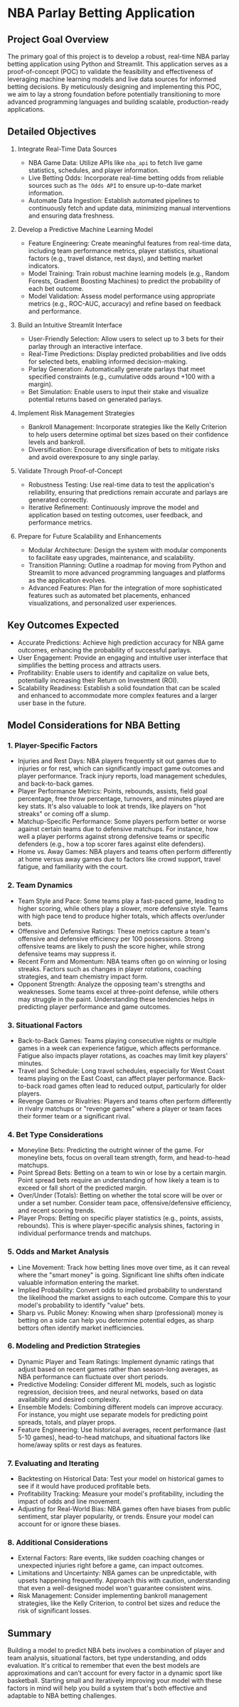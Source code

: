 # NBA Parlay Betting Application

## Project Goal Overview

The primary goal of this project is to develop a robust, real-time NBA parlay betting application using Python and Streamlit. This application serves as a proof-of-concept (POC) to validate the feasibility and effectiveness of leveraging machine learning models and live data sources for informed betting decisions. By meticulously designing and implementing this POC, we aim to lay a strong foundation before potentially transitioning to more advanced programming languages and building scalable, production-ready applications.

## Detailed Objectives

1. Integrate Real-Time Data Sources
   - NBA Game Data: Utilize APIs like `nba_api` to fetch live game statistics, schedules, and player information.
   - Live Betting Odds: Incorporate real-time betting odds from reliable sources such as `The Odds API` to ensure up-to-date market information.
   - Automate Data Ingestion: Establish automated pipelines to continuously fetch and update data, minimizing manual interventions and ensuring data freshness.

2. Develop a Predictive Machine Learning Model
   - Feature Engineering: Create meaningful features from real-time data, including team performance metrics, player statistics, situational factors (e.g., travel distance, rest days), and betting market indicators.
   - Model Training: Train robust machine learning models (e.g., Random Forests, Gradient Boosting Machines) to predict the probability of each bet outcome.
   - Model Validation: Assess model performance using appropriate metrics (e.g., ROC-AUC, accuracy) and refine based on feedback and performance.

3. Build an Intuitive Streamlit Interface
   - User-Friendly Selection: Allow users to select up to 3 bets for their parlay through an interactive interface.
   - Real-Time Predictions: Display predicted probabilities and live odds for selected bets, enabling informed decision-making.
   - Parlay Generation: Automatically generate parlays that meet specified constraints (e.g., cumulative odds around +100 with a margin).
   - Bet Simulation: Enable users to input their stake and visualize potential returns based on generated parlays.

4. Implement Risk Management Strategies
   - Bankroll Management: Incorporate strategies like the Kelly Criterion to help users determine optimal bet sizes based on their confidence levels and bankroll.
   - Diversification: Encourage diversification of bets to mitigate risks and avoid overexposure to any single parlay.

5. Validate Through Proof-of-Concept
   - Robustness Testing: Use real-time data to test the application's reliability, ensuring that predictions remain accurate and parlays are generated correctly.
   - Iterative Refinement: Continuously improve the model and application based on testing outcomes, user feedback, and performance metrics.

6. Prepare for Future Scalability and Enhancements
   - Modular Architecture: Design the system with modular components to facilitate easy upgrades, maintenance, and scalability.
   - Transition Planning: Outline a roadmap for moving from Python and Streamlit to more advanced programming languages and platforms as the application evolves.
   - Advanced Features: Plan for the integration of more sophisticated features such as automated bet placements, enhanced visualizations, and personalized user experiences.

## Key Outcomes Expected

- Accurate Predictions: Achieve high prediction accuracy for NBA game outcomes, enhancing the probability of successful parlays.
- User Engagement: Provide an engaging and intuitive user interface that simplifies the betting process and attracts users.
- Profitability: Enable users to identify and capitalize on value bets, potentially increasing their Return on Investment (ROI).
- Scalability Readiness: Establish a solid foundation that can be scaled and enhanced to accommodate more complex features and a larger user base in the future.

## Model Considerations for NBA Betting

### 1. Player-Specific Factors

- Injuries and Rest Days: NBA players frequently sit out games due to injuries or for rest, which can significantly impact game outcomes and player performance. Track injury reports, load management schedules, and back-to-back games.
- Player Performance Metrics: Points, rebounds, assists, field goal percentage, free throw percentage, turnovers, and minutes played are key stats. It's also valuable to look at trends, like players on "hot streaks" or coming off a slump.
- Matchup-Specific Performance: Some players perform better or worse against certain teams due to defensive matchups. For instance, how well a player performs against strong defensive teams or specific defenders (e.g., how a top scorer fares against elite defenders).
- Home vs. Away Games: NBA players and teams often perform differently at home versus away games due to factors like crowd support, travel fatigue, and familiarity with the court.

### 2. Team Dynamics

- Team Style and Pace: Some teams play a fast-paced game, leading to higher scoring, while others play a slower, more defensive style. Teams with high pace tend to produce higher totals, which affects over/under bets.
- Offensive and Defensive Ratings: These metrics capture a team's offensive and defensive efficiency per 100 possessions. Strong offensive teams are likely to push the score higher, while strong defensive teams may suppress it.
- Recent Form and Momentum: NBA teams often go on winning or losing streaks. Factors such as changes in player rotations, coaching strategies, and team chemistry impact form.
- Opponent Strength: Analyze the opposing team's strengths and weaknesses. Some teams excel at three-point defense, while others may struggle in the paint. Understanding these tendencies helps in predicting player performance and game outcomes.

### 3. Situational Factors

- Back-to-Back Games: Teams playing consecutive nights or multiple games in a week can experience fatigue, which affects performance. Fatigue also impacts player rotations, as coaches may limit key players' minutes.
- Travel and Schedule: Long travel schedules, especially for West Coast teams playing on the East Coast, can affect player performance. Back-to-back road games often lead to reduced output, particularly for older players.
- Revenge Games or Rivalries: Players and teams often perform differently in rivalry matchups or "revenge games" where a player or team faces their former team or a significant rival.

### 4. Bet Type Considerations

- Moneyline Bets: Predicting the outright winner of the game. For moneyline bets, focus on overall team strength, form, and head-to-head matchups.
- Point Spread Bets: Betting on a team to win or lose by a certain margin. Point spread bets require an understanding of how likely a team is to exceed or fall short of the predicted margin.
- Over/Under (Totals): Betting on whether the total score will be over or under a set number. Consider team pace, offensive/defensive efficiency, and recent scoring trends.
- Player Props: Betting on specific player statistics (e.g., points, assists, rebounds). This is where player-specific analysis shines, factoring in individual performance trends and matchups.

### 5. Odds and Market Analysis

- Line Movement: Track how betting lines move over time, as it can reveal where the "smart money" is going. Significant line shifts often indicate valuable information entering the market.
- Implied Probability: Convert odds to implied probability to understand the likelihood the market assigns to each outcome. Compare this to your model's probability to identify "value" bets.
- Sharp vs. Public Money: Knowing when sharp (professional) money is betting on a side can help you determine potential edges, as sharp bettors often identify market inefficiencies.

### 6. Modeling and Prediction Strategies

- Dynamic Player and Team Ratings: Implement dynamic ratings that adjust based on recent games rather than season-long averages, as NBA performance can fluctuate over short periods.
- Predictive Modeling: Consider different ML models, such as logistic regression, decision trees, and neural networks, based on data availability and desired complexity.
- Ensemble Models: Combining different models can improve accuracy. For instance, you might use separate models for predicting point spreads, totals, and player props.
- Feature Engineering: Use historical averages, recent performance (last 5-10 games), head-to-head matchups, and situational factors like home/away splits or rest days as features.

### 7. Evaluating and Iterating

- Backtesting on Historical Data: Test your model on historical games to see if it would have produced profitable bets.
- Profitability Tracking: Measure your model's profitability, including the impact of odds and line movement.
- Adjusting for Real-World Bias: NBA games often have biases from public sentiment, star player popularity, or trends. Ensure your model can account for or ignore these biases.

### 8. Additional Considerations

- External Factors: Rare events, like sudden coaching changes or unexpected injuries right before a game, can impact outcomes.
- Limitations and Uncertainty: NBA games can be unpredictable, with upsets happening frequently. Approach this with caution, understanding that even a well-designed model won't guarantee consistent wins.
- Risk Management: Consider implementing bankroll management strategies, like the Kelly Criterion, to control bet sizes and reduce the risk of significant losses.

## Summary

Building a model to predict NBA bets involves a combination of player and team analysis, situational factors, bet type understanding, and odds evaluation. It's critical to remember that even the best models are approximations and can't account for every factor in a dynamic sport like basketball. Starting small and iteratively improving your model with these factors in mind will help you build a system that's both effective and adaptable to NBA betting challenges.
